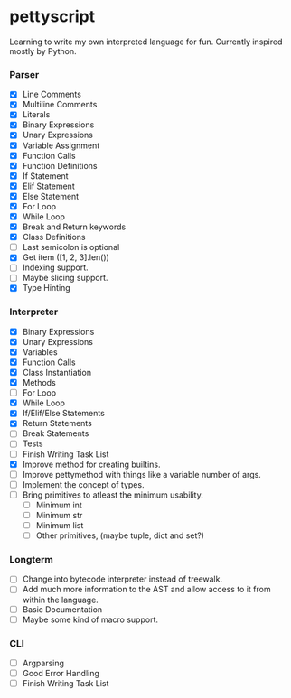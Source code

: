 # pettyscript
Learning to write my own interpreted language for fun.
Currently inspired mostly by Python.

### Parser
- [x] Line Comments
- [x] Multiline Comments
- [x] Literals
- [x] Binary Expressions
- [x] Unary Expressions
- [x] Variable Assignment
- [x] Function Calls
- [x] Function Definitions
- [x] If Statement
- [x] Elif Statement
- [x] Else Statement
- [x] For Loop
- [x] While Loop
- [x] Break and Return keywords
- [x] Class Definitions
- [ ] Last semicolon is optional
- [x] Get item ([1, 2, 3].len())
- [ ] Indexing support.
- [ ] Maybe slicing support.
- [x] Type Hinting

### Interpreter
- [x] Binary Expressions
- [x] Unary Expressions
- [x] Variables
- [x] Function Calls
- [x] Class Instantiation
- [x] Methods
- [ ] For Loop
- [x] While Loop
- [x] If/Elif/Else Statements
- [x] Return Statements
- [ ] Break Statements
- [ ] Tests
- [ ] Finish Writing Task List
- [x] Improve method for creating builtins.
- [ ] Improve pettymethod with things like a variable number of args.
- [ ] Implement the concept of types.
- [ ] Bring primitives to atleast the minimum usability.
    - [ ] Minimum int
    - [ ] Minimum str
    - [ ] Minimum list
    - [ ] Other primitives, (maybe tuple, dict and set?)

### Longterm
- [ ] Change into bytecode interpreter instead of treewalk.
- [ ] Add much more information to the AST and allow access to it from within the language.
- [ ] Basic Documentation
- [ ] Maybe some kind of macro support.

### CLI

- [ ] Argparsing
- [ ] Good Error Handling
- [ ] Finish Writing Task List